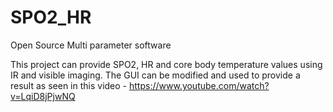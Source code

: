 # SPO2_HR
Open Source Multi parameter software 


This project can provide SPO2, HR and core body temperature values using IR and visible imaging. The GUI can be modified and used to provide a result as seen in this video - https://www.youtube.com/watch?v=LqiD8jPjwNQ

